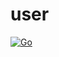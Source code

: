 # user
[![Go](https://github.com/shrubberies-team/user/actions/workflows/go.yml/badge.svg)](https://github.com/shrubberies-team/user/actions/workflows/go.yml)
